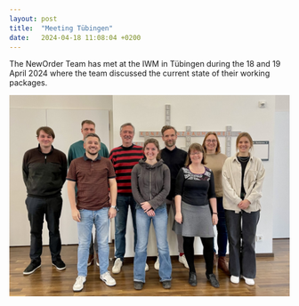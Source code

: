 ```yaml
---
layout: post
title:  "Meeting Tübingen"
date:   2024-04-18 11:08:04 +0200
---
```

The NewOrder Team has met at the IWM in Tübingen during the 18 and 19 April 2024 where the team discussed the current
state of their working packages. 

![The NewOrder Team at the IWM in Tübingen](tuebingenTreffen.jpg)



